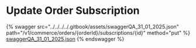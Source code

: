 # Update Order Subscription



{% swagger src="../../../../.gitbook/assets/swaggerQA_31_01_2025.json" path="/v1/commerce/orders/{orderId}/subscriptions/{id}" method="put" %}
[swaggerQA_31_01_2025.json](../../../../.gitbook/assets/swaggerQA_31_01_2025.json)
{% endswagger %}
